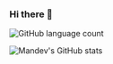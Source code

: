 

### Hi there 👋
![GitHub language count](https://img.shields.io/github/languages/count/MandevD/S30?logo=github&style=plastic)

![Mandev's GitHub stats](https://github-readme-stats.vercel.app/api?username=Mandevd&hide=contribs,prs)


<!-- **Mandevd/Mandevd** is a ✨ _special_ ✨ repository because its `README.md` (this file) appears on your GitHub profile.

Here are some ideas to get you started:

- 🔭 I’m currently working on ...
- 🌱 I’m currently learning ...
- 👯 I’m looking to collaborate on ...
- 🤔 I’m looking for help with ...
- 💬 Ask me about ...
- 📫 How to reach me: ...
- 😄 Pronouns: ...
- ⚡ Fun fact: ...
-->
